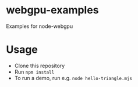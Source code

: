 # webgpu-examples
 Examples for node-webgpu

# Usage
 - Clone this repository
 - Run `npm install`
 - To run a demo, run e.g. `node hello-triangle.mjs`
